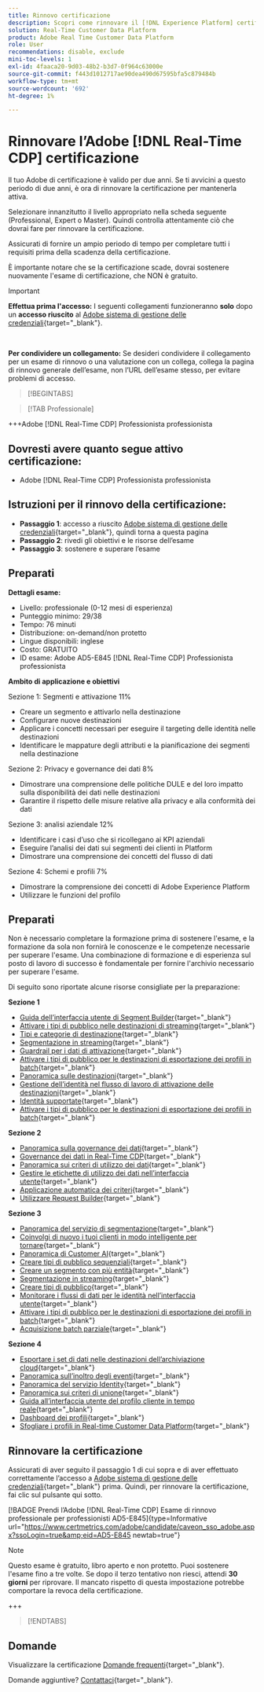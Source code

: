 ```yaml
---
title: Rinnovo certificazione
description: Scopri come rinnovare il [!DNL Experience Platform] certificazione in [!DNL Real-Time Customer Data Platform].
solution: Real-Time Customer Data Platform
product: Adobe Real Time Customer Data Platform
role: User
recommendations: disable, exclude
mini-toc-levels: 1
exl-id: 4faaca20-9d03-48b2-b3d7-0f964c63000e
source-git-commit: f443d1012717ae90dea490d67595bfa5c879484b
workflow-type: tm+mt
source-wordcount: '692'
ht-degree: 1%

---
```


# Rinnovare l’Adobe [!DNL Real-Time CDP] certificazione

Il tuo Adobe di certificazione è valido per due anni. Se ti avvicini a questo periodo di due anni, è ora di rinnovare la certificazione per mantenerla attiva.

Selezionare innanzitutto il livello appropriato nella scheda seguente (Professional, Expert o Master). Quindi controlla attentamente ciò che dovrai fare per rinnovare la certificazione.

Assicurati di fornire un ampio periodo di tempo per completare tutti i requisiti prima della scadenza della certificazione.

È importante notare che se la certificazione scade, dovrai sostenere nuovamente l&#39;esame di certificazione, che NON è gratuito.

>[!IMPORTANT]
>
>**Effettua prima l&#39;accesso:** I seguenti collegamenti funzioneranno **solo** dopo un **accesso riuscito** al [Adobe sistema di gestione delle credenziali](https://www.certmetrics.com/adobe){target="_blank"}.
>
><br>
>
>**Per condividere un collegamento:** Se desideri condividere il collegamento per un esame di rinnovo o una valutazione con un collega, collega la pagina di rinnovo generale dell’esame, non l’URL dell’esame stesso, per evitare problemi di accesso.

>[!BEGINTABS]

>[!TAB Professionale]

+++Adobe [!DNL Real-Time CDP] Professionista professionista

## Dovresti avere quanto segue **attivo** certificazione:

* Adobe [!DNL Real-Time CDP] Professionista professionista

## Istruzioni per il rinnovo della certificazione:

* **Passaggio 1**: accesso a riuscito [Adobe sistema di gestione delle credenziali](https://www.certmetrics.com/adobe){target="_blank"}, quindi torna a questa pagina
* **Passaggio 2**: rivedi gli obiettivi e le risorse dell’esame
* **Passaggio 3**: sostenere e superare l’esame

## Preparati

**Dettagli esame:**

* Livello: professionale (0-12 mesi di esperienza)
* Punteggio minimo: 29/38
* Tempo: 76 minuti
* Distribuzione: on-demand/non protetto
* Lingue disponibili: inglese
* Costo: GRATUITO
* ID esame: Adobe AD5-E845 [!DNL Real-Time CDP] Professionista professionista

**Ambito di applicazione e obiettivi**

Sezione 1: Segmenti e attivazione 11%

* Creare un segmento e attivarlo nella destinazione
* Configurare nuove destinazioni
* Applicare i concetti necessari per eseguire il targeting delle identità nelle destinazioni
* Identificare le mappature degli attributi e la pianificazione dei segmenti nella destinazione

Sezione 2: Privacy e governance dei dati 8%

* Dimostrare una comprensione delle politiche DULE e del loro impatto sulla disponibilità dei dati nelle destinazioni
* Garantire il rispetto delle misure relative alla privacy e alla conformità dei dati

Sezione 3: analisi aziendale 12%

* Identificare i casi d’uso che si ricollegano ai KPI aziendali
* Eseguire l’analisi dei dati sui segmenti dei clienti in Platform
* Dimostrare una comprensione dei concetti del flusso di dati

Sezione 4: Schemi e profili 7%

* Dimostrare la comprensione dei concetti di Adobe Experience Platform
* Utilizzare le funzioni del profilo

## Preparati

Non è necessario completare la formazione prima di sostenere l&#39;esame, e la formazione da sola non fornirà le conoscenze e le competenze necessarie per superare l&#39;esame. Una combinazione di formazione e di esperienza sul posto di lavoro di successo è fondamentale per fornire l&#39;archivio necessario per superare l&#39;esame.

Di seguito sono riportate alcune risorse consigliate per la preparazione:

**Sezione 1**

* [Guida dell’interfaccia utente di Segment Builder](https://experienceleague.adobe.com/docs/experience-platform/segmentation/ui/segment-builder.html?lang=it){target="_blank"}
* [Attivare i tipi di pubblico nelle destinazioni di streaming](https://experienceleague.adobe.com/docs/experience-platform/destinations/ui/activate/activate-segment-streaming-destinations.html){target="_blank"}
* [Tipi e categorie di destinazione](https://experienceleague.adobe.com/docs/experience-platform/destinations/destination-types.html){target="_blank"}
* [Segmentazione in streaming](https://experienceleague.adobe.com/docs/experience-platform/segmentation/ui/streaming-segmentation.html?lang=it){target="_blank"}
* [Guardrail per i dati di attivazione](https://experienceleague.adobe.com/docs/experience-platform/destinations/guardrails.html){target="_blank"}
* [Attivare i tipi di pubblico per le destinazioni di esportazione dei profili in batch](https://experienceleague.adobe.com/docs/experience-platform/destinations/ui/activate/activate-batch-profile-destinations.html){target="_blank"}
* [Panoramica sulle destinazioni](https://experienceleague.adobe.com/docs/experience-platform/destinations/home.html?lang=it){target="_blank"}
* [Gestione dell’identità nel flusso di lavoro di attivazione delle destinazioni](https://experienceleague.adobe.com/docs/experience-platform/destinations/how-destinations-work/identity-handling.html){target="_blank"}
* [Identità supportate](https://experienceleague.adobe.com/docs/experience-platform/destinations/catalog/social/facebook.html#supported-identities){target="_blank"}
* [Attivare i tipi di pubblico per le destinazioni di esportazione dei profili in batch](https://experienceleague.adobe.com/docs/experience-platform/destinations/ui/activate/activate-batch-profile-destinations.html){target="_blank"}

**Sezione 2**

* [Panoramica sulla governance dei dati](https://experienceleague.adobe.com/docs/experience-platform/data-governance/home.html?lang=it){target="_blank"}
* [Governance dei dati in Real-Time CDP](https://experienceleague.adobe.com/docs/experience-platform/rtcdp/privacy/data-governance-overview.html){target="_blank"}
* [Panoramica sui criteri di utilizzo dei dati](https://experienceleague.adobe.com/docs/experience-platform/data-governance/policies/overview.html?lang=it){target="_blank"}
* [Gestire le etichette di utilizzo dei dati nell’interfaccia utente](https://experienceleague.adobe.com/docs/experience-platform/data-governance/labels/user-guide.html?lang=it){target="_blank"}
* [Applicazione automatica dei criteri](https://experienceleague.adobe.com/docs/experience-platform/data-governance/enforcement/auto-enforcement.html?lang=it){target="_blank"}
* [Utilizzare Request Builder](https://experienceleague.adobe.com/docs/experience-platform/privacy/ui/user-guide.html?lang=it#request-builder){target="_blank"}

**Sezione 3**

* [Panoramica del servizio di segmentazione](https://experienceleague.adobe.com/docs/experience-platform/segmentation/home.html?lang=it){target="_blank"}
* [Coinvolgi di nuovo i tuoi clienti in modo intelligente per tornare](https://experienceleague.adobe.com/docs/experience-platform/rtcdp/use-cases/personalization-insights-engagement/intelligent-re-engagement.html){target="_blank"}
* [Panoramica di Customer AI](https://experienceleague.adobe.com/docs/experience-platform/intelligent-services/customer-ai/overview.html){target="_blank"}
* [Creare tipi di pubblico sequenziali](https://experienceleague.adobe.com/docs/platform-learn/tutorials/audiences/create-sequential-audiences.html){target="_blank"}
* [Creare un segmento con più entità](https://experienceleague.adobe.com/docs/platform-learn/getting-started-for-data-architects-and-data-engineers/build-segments.html?lang=en#build-a-multi-entity-segment){target="_blank"}
* [Segmentazione in streaming](https://experienceleague.adobe.com/docs/experience-platform/segmentation/ui/streaming-segmentation.html?lang=it){target="_blank"}
* [Creare tipi di pubblico](https://experienceleague.adobe.com/docs/platform-learn/tutorials/audiences/create-audiences.html){target="_blank"}
* [Monitorare i flussi di dati per le identità nell’interfaccia utente](https://experienceleague.adobe.com/docs/experience-platform/dataflows/ui/monitor-identities.html){target="_blank"}
* [Attivare i tipi di pubblico per le destinazioni di esportazione dei profili in batch](https://experienceleague.adobe.com/docs/experience-platform/destinations/ui/activate/activate-batch-profile-destinations.html){target="_blank"}
* [Acquisizione batch parziale](https://experienceleague.adobe.com/docs/experience-platform/ingestion/batch/partial.html){target="_blank"}

**Sezione 4**

* [Esportare i set di dati nelle destinazioni dell’archiviazione cloud](https://experienceleague.adobe.com/docs/experience-platform/destinations/ui/activate/export-datasets.html){target="_blank"}
* [Panoramica sull’inoltro degli eventi](https://experienceleague.adobe.com/docs/experience-platform/tags/event-forwarding/overview.html){target="_blank"}
* [Panoramica del servizio Identity](https://experienceleague.adobe.com/docs/experience-platform/identity/home.html?lang=it){target="_blank"}
* [Panoramica sui criteri di unione](https://experienceleague.adobe.com/docs/experience-platform/profile/merge-policies/overview.html){target="_blank"}
* [Guida all’interfaccia utente del profilo cliente in tempo reale](https://experienceleague.adobe.com/docs/experience-platform/profile/ui/user-guide.html?lang=it){target="_blank"}
* [Dashboard dei profili](https://experienceleague.adobe.com/docs/experience-platform/dashboards/guides/profiles.html){target="_blank"}
* [Sfogliare i profili in Real-time Customer Data Platform](https://experienceleague.adobe.com/docs/experience-platform/rtcdp/profile/profile-browse.html){target="_blank"}

## Rinnovare la certificazione

Assicurati di aver seguito il passaggio 1 di cui sopra e di aver effettuato correttamente l’accesso a [Adobe sistema di gestione delle credenziali](https://www.certmetrics.com/adobe){target="_blank"} prima. Quindi, per rinnovare la certificazione, fai clic sul pulsante qui sotto.

[!BADGE Prendi l’Adobe [!DNL Real-Time CDP] Esame di rinnovo professionale per professionisti AD5-E845]{type=Informative url="https://www.certmetrics.com/adobe/candidate/caveon_sso_adobe.aspx?ssoLogin=true&amp;eid=AD5-E845 newtab=true"}

>[!NOTE]
>
>Questo esame è gratuito, libro aperto e non protetto. Puoi sostenere l&#39;esame fino a tre volte. Se dopo il terzo tentativo non riesci, attendi **30 giorni** per riprovare. Il mancato rispetto di questa impostazione potrebbe comportare la revoca della certificazione.

+++

>[!ENDTABS]

## Domande

Visualizzare la certificazione [Domande frequenti](https://experienceleague.adobe.com/docs/certification/certification/faq.html){target="_blank"}.

Domande aggiuntive? [Contattaci](mailto:certif@adobe.com){target="_blank"}.
